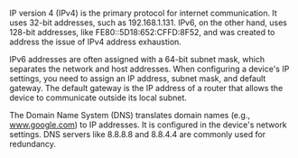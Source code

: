 IP version 4 (IPv4) is the primary protocol for internet communication. It uses 32-bit addresses, such as 192.168.1.131. IPv6, on the other hand, uses 128-bit addresses, like FE80::5D18:652:CFFD:8F52, and was created to address the issue of IPv4 address exhaustion.

IPv6 addresses are often assigned with a 64-bit subnet mask, which separates the network and host addresses. When configuring a device's IP settings, you need to assign an IP address, subnet mask, and default gateway. The default gateway is the IP address of a router that allows the device to communicate outside its local subnet.

The Domain Name System (DNS) translates domain names (e.g., www.google.com) to IP addresses. It is configured in the device's network settings. DNS servers like 8.8.8.8 and 8.8.4.4 are commonly used for redundancy.